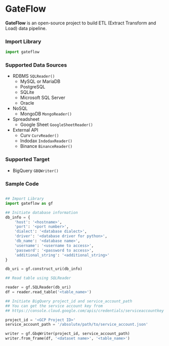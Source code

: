 # GateFlow
**GateFlow** is an open-source project to build ETL (Extract Transform and Load) data pipeline.

### Import Library
```python
import gateflow
```

### Supported Data Sources
- RDBMS ```SQLReader()```
    - MySQL or MariaDB
    - PostgreSQL
    - SQLite
    - Microsoft SQL Server
    - Oracle
- NoSQL
    - MongoDB ```MongoReader()```
- Spreadsheet
    - Google Sheet ```GoogleSheetReader()```
- External API
    - Curv ```CurvReader()```
    - Indodax ```IndodaxReader()```
    - Binance ```BinanceReader()```
    
### Supported Target
- BigQuery ```GBQWriter()```

### Sample Code
```python

## Import Library
import gateflow as gf

## Initiate database information
db_info = {
    'host': '<hostname>',
    'port': '<port number>',
    'dialect': '<database dialect>',
    'driver': '<database driver for python>',
    'db_name': '<database name>',
    'username': '<username to access>',
    'password': '<password to access>',
    'additional_string': '<additional_string>'
}

db_uri = gf.construct_uri(db_info)

## Read table using SQLReader

reader = gf.SQLReader(db_uri)
df = reader.read_table('<table_name>')

## Initiate BigQuery project_id and service_account_path
## You can get the service account key from
## https://console.cloud.google.com/apis/credentials/serviceaccountkey

project_id = '<GCP Project ID>'
service_account_path = '/absolute/path/to/service_account.json'

writer = gf.GbqWriter(project_id, service_account_path)
writer.from_frame(df, '<dataset name>', '<table_name>')
```

